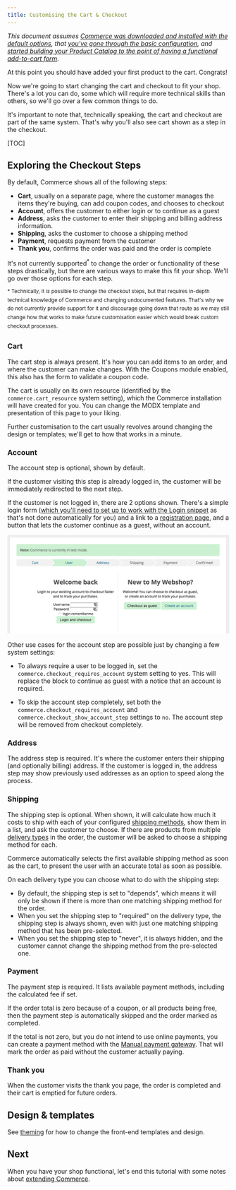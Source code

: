 ```yaml
---
title: Customising the Cart & Checkout
---
```


_This document assumes [Commerce was downloaded and installed with the default options](index), that [you've gone through the basic configuration](Configuration), and [started building your Product Catalog to the point of having a functional add-to-cart form](Product_Catalog)._

At this point you should have added your first product to the cart. Congrats! 

Now we're going to start changing the cart and checkout to fit your shop. There's a lot you can do, some which will require more technical skills than others, so we'll go over a few common things to do. 

It's important to note that, technically speaking, the cart and checkout are part of the same system. That's why you'll also see cart shown as a step in the checkout.

[TOC]

## Exploring the Checkout Steps

By default, Commerce shows all of the following steps:

- **Cart**, usually on a separate page, where the customer manages the items they're buying, can add coupon codes, and chooses to checkout
- **Account**, offers the customer to either login or to continue as a guest
- **Address**, asks the customer to enter their shipping and billing address information.
- **Shipping**, asks the customer to choose a shipping method
- **Payment**, requests payment from the customer
- **Thank you**, confirms the order was paid and the order is complete

It's not currently supported<sup>*</sup> to change the order or functionality of these steps drastically, but there are various ways to make this fit your shop. We'll go over those options for each step.

<sup>* Technically, it _is_ possible to change the checkout steps, but that requires in-depth technical knowledge of Commerce and changing undocumented features. That's why we do not currently provide support for it and discourage going down that route as we may still change how that works to make future customisation easier which would break custom checkout processes.</sup>

### Cart 

The cart step is always present. It's how you can add items to an order, and where the customer can make changes. With the Coupons module enabled, this also has the form to validate a coupon code. 

The cart is usually on its own resource (identified by the `commerce.cart_resource` system setting), which the Commerce installation will have created for you. You can change the MODX template and presentation of this page to your liking. 

Further customisation to the cart usually revolves around changing the design or templates; we'll get to how that works in a minute.

### Account

The account step is optional, shown by default. 

If the customer visiting this step is already logged in, the customer will be immediately redirected to the next step. 

If the customer is not logged in, there are 2 options shown. There's a simple login form ([which you'll need to set up to work with the Login snippet](../Users/Login_Resource) as that's not done automatically for you) and a link to a [registration page](../Users/Register_Resource), and a button that lets the customer continue as a guest, without an account.

![Default checkout templates with accounts being optional.](../../images/users/account-optional.jpg)

Other use cases for the account step are possible just by changing a few system settings:

- To always require a user to be logged in, set the `commerce.checkout_requires_account` system setting to yes. This will replace the block to continue as guest with a notice that an account is required.

- To skip the account step completely, set both the `commerce.checkout_requires_account` and `commerce.checkout_show_account_step` settings to `no`. The account step will be removed from checkout completely. 

### Address

The address step is required. It's where the customer enters their shipping (and optionally billing) address. If the customer is logged in, the address step may show previously used addresses as an option to speed along the process. 

### Shipping

The shipping step is optional. When shown, it will calculate how much it costs to ship with each of your configured [shipping methods](../Shipping_Methods), show them in a list, and ask the customer to choose. If there are products from multiple [delivery types](../Delivery_Types) in the order, the customer will be asked to choose a shipping method for each. 

Commerce automatically selects the first available shipping method as soon as the cart, to present the user with an accurate total as soon as possible. 

On each delivery type you can choose what to do with the shipping step:

- By default, the shipping step is set to "depends", which means it will only be shown if there is more than one matching shipping method for the order. 
- When you set the shipping step to "required" on the delivery type, the shipping step is always shown, even with just one matching shipping method that has been pre-selected.
- When you set the shipping step to "never", it is always hidden, and the customer cannot change the shipping method from the pre-selected one.

### Payment

The payment step is required. It lists available payment methods, including the calculated fee if set.

If the order total is zero because of a coupon, or all products being free, then the payment step is automatically skipped and the order marked as completed. 

If the total is not zero, but you do not intend to use online payments, you can create a payment method with the [Manual payment gateway](../Payment_Methods/Manual). That will mark the order as paid without the customer actually paying.

### Thank you

When the customer visits the thank you page, the order is completed and their cart is emptied for future orders. 

## Design & templates

See [theming](../Front-end_Theming) for how to change the front-end templates and design.

## Next

When you have your shop functional, let's end this tutorial with some notes about [extending Commerce](Extending_Commerce).

